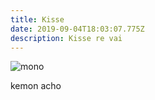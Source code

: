 ```yaml
---
title: Kisse
date: 2019-09-04T18:03:07.775Z
description: Kisse re vai
---
```

![mono](/img/fox-news.jpg "tolo")

kemon acho
